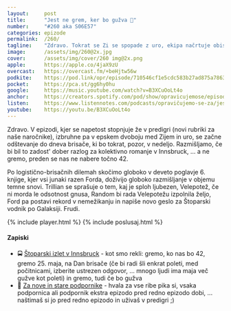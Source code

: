 ```yaml
---
layout: 	post
title:  	"Jest ne grem, ker bo gužva 🚦"
number: 	"#260 aka S06E57"
categories:	epizode
permalink:	/260/
tagline: 	"Zdravo. Tokrat se Zi se spopade z uro, ekipa načrtuje obisk Innsbrucka, medtem pa tudi Ford preživi eksistencialno krizo. ;)"
image:		/assets/img/260@2x.jpg
cover:		/assets/img/cover/260 img@2x.png
apple:		https://apple.co/4jaX9zU
overcast:	https://overcast.fm/+beHjtw56w
podkite:	https://pod.link/opr/episode/710546cf1e5cdc583b27ad875a7863b2
pocket:		https://pca.st/gg6hy0hu
google:		https://music.youtube.com/watch?v=B3XCuOoLt4o
anchor:		https://creators.spotify.com/pod/show/opravicujemose/episodes/Jest-ne-grem--ker-bo-guva-e330r2c 
listen:		https://www.listennotes.com/podcasts/opravičujemo-se-za/jest-ne-grem-ker-bo-gužva-3yqHLRFbkSE/embed/
youtube:	https://youtu.be/B3XCuOoLt4o
---
```


Zdravo. V epizodi, kjer se napetost stopnjuje že v predigri (novi rubriki za naše naročnike), izbruhne pa v epskem dvoboju med Zijem in uro, se začne odštevanje do dneva brisače, ki bo tokrat, pozor, v nedeljo. Razmišljamo, če bi bil to zadost' dober razlog za kolektivno romanje v Innsbruck, ... a ne gremo, preden se nas ne nabere točno 42. 

Po logistično-brisačnih dilemah skočimo globoko v deveto poglavje 6. knjige, kjer vsi junaki razen Forda, doživijo globoko razmišljanje v objemu temne snovi. Trillian se sprašuje o tem, kaj je sploh ljubezen, Velepotež, če ni morda le odsotnost gnusa, Random bi rada Velepotežu izpolnila željo, Ford pa postavi rekord v nemežikanju in napiše novo geslo za Štoparski vodnik po Galaksiji. Frudi. 

{% include player.html %}
{% include poslusaj.html %}

<!--break-->

#### Zapiski

- 🚍 [Štoparski izlet v Innsbruck](https://forms.gle/WBEiJ8VGMZeNg2Qc7) - kot smo rekli: gremo, ko nas bo 42, gremo 25. maja, na Dan brisače (če bi radi šli enkrat poleti, med počitnicami, izberite ustrezen odgovor, ... mnogo ljudi ima maja več gužve kot poleti) in gremo, tudi če bo gužva 
- 🛝 [Za nove in stare podpornike](https://hvalazavseribe.si/) - hvala za vse ribe pika si, vsaka podpornica ali podpornik ekstra epizodo pred redno epizodo dobi, ... naštimaš si jo pred redno epizodo in uživaš v predigri ;) 